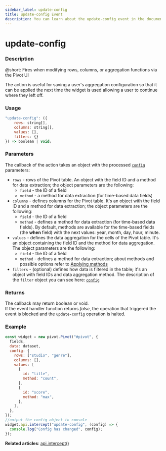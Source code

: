 ```yaml
---
sidebar_label: update-config
title: update-config Event
description: You can learn about the update-config event in the documentation of the DHTMLX JavaScript Pivot library. Browse developer guides and API reference, try out code examples and live demos, and download a free 30-day evaluation version of DHTMLX Pivot.
---
```


# update-config

### Description

@short: Fires when modifying rows, columns, or aggregation functions via the Pivot UI 

The action is useful for saving a user's aggregation configuration so that it can be applied the next time the widget is used allowing a user to continue where they left off. 

### Usage

~~~jsx {}
"update-config": ({
    rows: string[],
    columns: string[],
    values: [],
    filters: {}
}) => boolean | void;
~~~

### Parameters

The callback of the action takes an object with the processed [`config`](/api/config/config-property) parameters: 

- `rows` - rows of the Pivot table. An object with the field ID and a method for data extraction; the object parameters are the following:
  - `field` - the ID of a field
  - `method` - a method for data extraction (for time-based data fields)
- `columns` - defines columns for the Pivot table. It's an object with the field ID and a method for data extraction; the object parameters are the following:
  - `field` - the ID of a field
  - `method` - defines a method for data extraction (for time-based data fields).
  By default, methods are available for the time-based fields (the **when** field) with the next values: year, month, day, hour, minute.
- `values` - defines the data aggregation for the cells of the Pivot table. It's an object containing the field ID and the method for data aggregation. The object parameters are the following:
  - `field` - the ID of a field
  - `method` - defines a method for data extraction; about methods and possible options refer to [Applying methods](/guides/working-with-data#default-methods)
- `filters` - (optional) defines how data is filtered in the table; it's an object with field IDs and data aggregation method. The description of the `filter` object you can see here: [`config`](/api/config/config-property)

### Returns

The callback may return boolean or void.  
If the event handler function returns *false*, the operation that triggered the event is blocked and the `update-config` operation is halted.

### Example

~~~jsx {19-22}
const widget = new pivot.Pivot("#pivot", {
  fields,
  data: dataset,
  config: {
    rows: ["studio", "genre"],
    columns: [],
    values: [
      {
        id: "title",
        method: "count",
      },
      {
        id: "score",
        method: "max",
      },
    ],
  },
});
//output the config object to console
widget.api.intercept("update-config", (config) => {
  console.log("Config has changed", config);
});
~~~

**Related articles**: [api.intercept()](/api/internal/intercept-method)